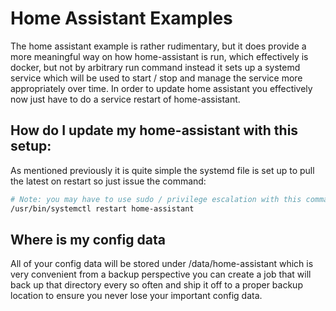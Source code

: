 # Home Assistant Examples

The home assistant example is rather rudimentary, but it does provide a more meaningful way on how home-assistant is run, 
which effectively is docker, but not by arbitrary run command instead it sets up a systemd service which will be used to 
start / stop and manage the service more appropriately over time.  In order to update home assistant you effectively now just
have to do a service restart of home-assistant.

## How do I update my home-assistant with this setup:

As mentioned previously it is quite simple the systemd file is set up to pull the latest on restart so just issue the command:
```bash
# Note: you may have to use sudo / privilege escalation with this command
/usr/bin/systemctl restart home-assistant
```

## Where is my config data

All of your config data will be stored under /data/home-assistant which is very convenient from a backup perspective
you can create a job that will back up that directory every so often and ship it off to a proper backup location to ensure you never 
lose your important config data.